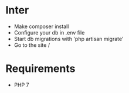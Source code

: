 # Inter
- Make composer install
- Configure your db in .env file
- Start db migrations with 'php artisan migrate'
- Go to the site /

# Requirements
- PHP 7